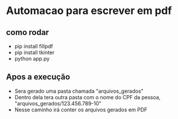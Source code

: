 # Automacao para escrever em pdf
## como rodar
- pip install fillpdf
- pip install tkinter
- python app.py

## Apos a execução
 - Sera gerado uma pasta chamada "arquivos_gerados"
 - Dentro dela tera outra pasta com o nome do CPF da pessoa, "arquivos_gerados/123.456.789-10"
 - Nesse caminho irá conter os arquivos gerados em PDF